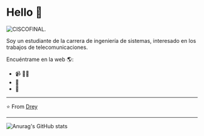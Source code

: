 # Hello 💬
![CISCOFINAL](https://github.com/user-attachments/assets/090dc903-cbe8-496d-9870-9c86292c047d).


Soy un estudiante de la carrera de ingeniería de sistemas, interesado en los trabajos de telecomunicaciones.

Encuéntrame en la web 🌎:
- 📹 ✍🏾
- 🏓
- 💼


---
⭐️ From [Drey](https://github.com/Dreyuix)
 
---
![Anurag's GitHub stats](https://github-readme-stats.vercel.app/api?username=Dreyuix&show_icons=true&theme=transparent)


<!--
**Dreyuix/Dreyuix** is a ✨ _special_ ✨ repository because its `README.md` (this file) appears on your GitHub profile.

Here are some ideas to get you started:

- 🔭 I’m currently working on myself
- 🌱 I’m currently learning about life
- 👯 I’m looking to collaborate on researh works
- 🤔 I’m looking for help with new experiences
- 💬 Ask me about English
- 📫 How to reach me: Renato Yonz Romero
- ⚡ Fun fact: This wasn't my first option
-->

